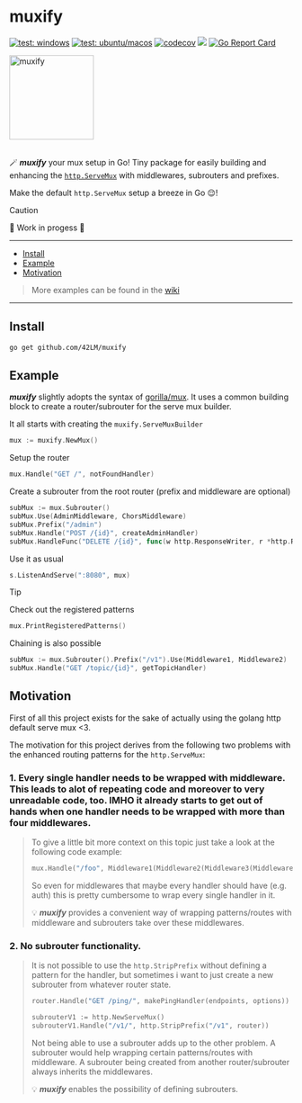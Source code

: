 # muxify
[![test: windows](https://github.com/42LM/muxify/actions/workflows/test-windows.yaml/badge.svg)](https://github.com/42LM/muxify/actions/workflows/test-windows.yaml)
[![test: ubuntu/macos](https://github.com/42LM/muxify/actions/workflows/test-ubuntu-macos.yaml/badge.svg)](https://github.com/42LM/muxify/actions/workflows/test-ubuntu-macos.yaml)
[![codecov](https://codecov.io/gh/42LM/muxify/graph/badge.svg?token=6CIY6SU7MJ)](https://codecov.io/gh/42LM/muxify)
[![](https://godoc.org/github.com/42LM/muxify?status.svg)](http://godoc.org/github.com/42LM/muxify)
[![Go Report Card](https://goreportcard.com/badge/github.com/42LM/muxify)](https://goreportcard.com/report/github.com/42LM/muxify)

<img width="150" alt="muxify" src="https://github.com/user-attachments/assets/5b1d6123-55c9-4e3f-81ee-51ffbea3f9d5" />
<br>
<br>

🪄 _**muxify**_ your mux setup in Go! Tiny package for easily building and enhancing the [`http.ServeMux`](https://pkg.go.dev/net/http#ServeMux) with middlewares, subrouters and prefixes.

Make the default `http.ServeMux` setup a breeze in Go 😌!

> [!CAUTION]
> 🚧 Work in progess 🚧

---

* [Install](#install)
* [Example](#example)
* [Motivation](#motivation)

> More examples can be found in the [wiki](https://github.com/42LM/muxify/wiki/Examples)

---

## Install
```sh
go get github.com/42LM/muxify
```

## Example
_**muxify**_ slightly adopts the syntax of [gorilla/mux](https://github.com/gorilla/mux).
It uses a common building block to create a router/subrouter for the serve mux builder.

It all starts with creating the `muxify.ServeMuxBuilder`
```go
mux := muxify.NewMux()
```

Setup the router
```go
mux.Handle("GET /", notFoundHandler)
```

Create a subrouter from the root router (prefix and middleware are optional)
```go
subMux := mux.Subrouter()
subMux.Use(AdminMiddleware, ChorsMiddleware)
subMux.Prefix("/admin")
subMux.Handle("POST /{id}", createAdminHandler)
subMux.HandleFunc("DELETE /{id}", func(w http.ResponseWriter, r *http.Request) { w.Write("DELETE") })
```

Use it as usual
```go
s.ListenAndServe(":8080", mux)
```

> [!TIP]
> Check out the registered patterns
> ```go
> mux.PrintRegisteredPatterns()
> ```
>
> Chaining is also possible
> ```go
> subMux := mux.Subrouter().Prefix("/v1").Use(Middleware1, Middleware2)
> subMux.Handle("GET /topic/{id}", getTopicHandler)
> ```

## Motivation
First of all this project exists for the sake of actually using the golang http default serve mux <3.

The motivation for this project derives from the following two problems with the enhanced routing patterns for the `http.ServeMux`:

### 1. Every single handler needs to be wrapped with middleware. This leads to alot of repeating code and moreover to very unreadable code, too. IMHO it already starts to get out of hands when one handler needs to be wrapped with more than four middlewares.

> To give a little bit more context on this topic just take a look at the following code example:
> ```go
> mux.Handle("/foo", Middleware1(Middleware2(Middleware3(Middleware4(Middleware5(Middleware6(fooHandler)))))))
> ```
> So even for middlewares that maybe every handler should have (e.g. auth) this is pretty cumbersome to wrap every single handler in it.
>
> 💡 _**muxify**_ provides a convenient way of wrapping patterns/routes with middleware and subrouters take over these middlewares.

### 2. No subrouter functionality.

> It is not possible to use the `http.StripPrefix` without defining a pattern for the handler, but sometimes i want to just create a new subrouter from whatever router state.
>```go
> router.Handle("GET /ping/", makePingHandler(endpoints, options))
>
> subrouterV1 := http.NewServeMux()
> subrouterV1.Handle("/v1/", http.StripPrefix("/v1", router))
> ```
> Not being able to use a subrouter adds up to the other problem.
> A subrouter would help wrapping certain patterns/routes with middleware. A subrouter being created from another router/subrouter always inherits the middlewares.
>
> 💡 _**muxify**_ enables the possibility of defining subrouters.
